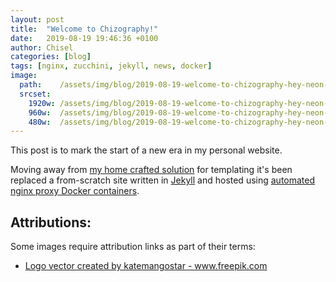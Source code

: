 ```yaml
---
layout: post
title:  "Welcome to Chizography!"
date:   2019-08-19 19:46:36 +0100
author: Chisel
categories: [blog]
tags: [nginx, zucchini, jekyll, news, docker]
image:
  path:    /assets/img/blog/2019-08-19-welcome-to-chizography-hey-neon-sign.jpg
  srcset:
    1920w: /assets/img/blog/2019-08-19-welcome-to-chizography-hey-neon-sign.jpg
    960w:  /assets/img/blog/2019-08-19-welcome-to-chizography-hey-neon-sign@0,5x.jpg
    480w:  /assets/img/blog/2019-08-19-welcome-to-chizography-hey-neon-sign@0,25x.jpg
---
```


This post is to mark the start of a new era in my personal website.

<!--more-->

Moving away from [my home crafted solution][link-zucchini] for templating it's
been replaced a from-scratch site written in [Jekyll][link-jekyll] and
hosted using [automated nginx proxy Docker containers][nginx-jwilder].

## Attributions:

Some images require attribution links as part of their terms:

- <a href="https://www.freepik.com/free-photos-vectors/logo">Logo vector created by katemangostar - www.freepik.com</a>

[link-zucchini]: https://metacpan.org/release/Zucchini
[link-jekyll]:   https://jekyllrb.com/docs/home
[nginx-jwilder]: https://github.com/jwilder/nginx-proxy
[jekyll-talk]: https://talk.jekyllrb.com/
